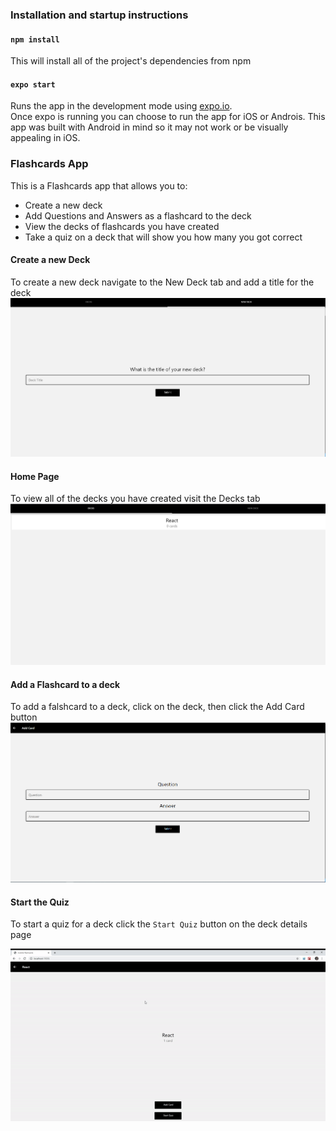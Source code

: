 ### Installation and startup instructions 
#### `npm install`

This will install all of the project's dependencies from npm

#### `expo start`

Runs the app in the development mode using [expo.io](https://expo.io/).<br />
Once expo is running you can choose to run the app for iOS or Androis. This app was built with Android in mind so it may not work or be visually appealing in iOS.



### Flashcards App
This is a Flashcards app that allows you to:
- Create a new deck
- Add Questions and Answers as a flashcard to the deck
- View the decks of flashcards you have created
- Take a quiz on a deck that will show you how many you got correct


#### Create a new Deck
To create a new deck navigate to the New Deck tab and add a title for the deck
![image](./resources/new-deck.png)

#### Home Page
To view all of the decks you have created visit the Decks tab
![image](./resources/home-page.png)

#### Add a Flashcard to a deck
To add a falshcard to a deck, click on the deck, then click the Add Card button
![image](./resources/add-card.png)

#### Start the Quiz
To start a quiz for a deck click the `Start Quiz` button on the deck details page

![image](./resources/quiz.gif)